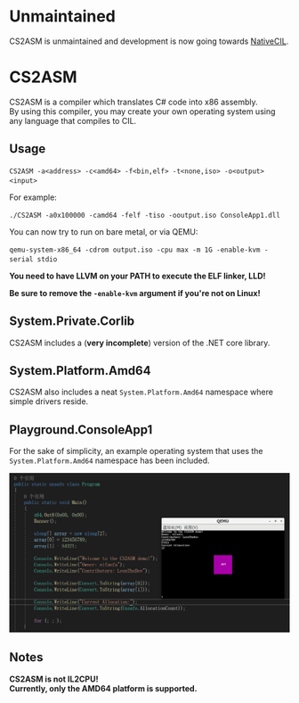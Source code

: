 # Unmaintained
CS2ASM is unmaintained and development is now going towards [NativeCIL](https://github.com/AnErrupTion/NativeCIL).

# CS2ASM
CS2ASM is a compiler which translates C# code into x86 assembly.<br/>
By using this compiler, you may create your own operating system using any language that compiles to CIL.

## Usage
``CS2ASM -a<address> -c<amd64> -f<bin,elf> -t<none,iso> -o<output> <input>``

For example:

``./CS2ASM -a0x100000 -camd64 -felf -tiso -ooutput.iso ConsoleApp1.dll``

You can now try to run on bare metal, or via QEMU:

``qemu-system-x86_64 -cdrom output.iso -cpu max -m 1G -enable-kvm -serial stdio``

**You need to have LLVM on your PATH to execute the ELF linker, LLD!**

**Be sure to remove the ``-enable-kvm`` argument if you're not on Linux!**

## System.Private.Corlib
CS2ASM includes a (**very incomplete**) version of the .NET core library.

## System.Platform.Amd64
CS2ASM also includes a neat ``System.Platform.Amd64`` namespace where simple drivers reside.

## Playground.ConsoleApp1
For the sake of simplicity, an example operating system that uses the ``System.Platform.Amd64`` namespace has been included.

![Screenshot](Screenshots/QQ截图20211215002513.png)

## Notes
**CS2ASM is not IL2CPU!**<br/>
**Currently, only the AMD64 platform is supported.**

